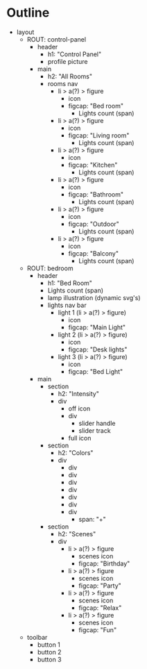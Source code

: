 
# Outline

- layout
  - ROUT: control-panel
    - header
      - h1: "Control Panel"
      - profile picture
    - main
      - h2: "All Rooms"
      - rooms nav
        - li > a(?) > figure
          - icon
          - figcap: "Bed room"
            - Lights count (span)
        - li > a(?) > figure
          - icon
          - figcap: "Living room"
            - Lights count (span)
        - li > a(?) > figure
          - icon
          - figcap: "Kitchen"
            - Lights count (span)
        - li > a(?) > figure
          - icon
          - figcap: "Bathroom"
            - Lights count (span)
        - li > a(?) > figure
          - icon
          - figcap: "Outdoor"
            - Lights count (span)
        - li > a(?) > figure
          - icon
          - figcap: "Balcony"
            - Lights count (span)
  - ROUT: bedroom
    - header
      - h1: "Bed Room"
      - Lights count (span)
      - lamp illustration (dynamic svg's)
      - lights nav bar
        - light 1 (li > a(?) > figure)
          - icon
          - figcap: "Main Light"
        - light 2 (li > a(?) > figure)
          - icon
          - figcap: "Desk lights"
        - light 3 (li > a(?) > figure)
          - icon
          - figcap: "Bed Light"
    - main
      - section
        - h2: "Intensity"
        - div
          - off icon
          - div
            - slider handle
            - slider track
          - full icon
      - section
        - h2: "Colors"
        - div
          - div
          - div
          - div
          - div
          - div
          - div
          - div
            - span: "+"
      - section
        - h2: "Scenes"
        - div
          - li > a(?) > figure
            - scenes icon
            - figcap: "Birthday"
          - li > a(?) > figure
            - scenes icon
            - figcap: "Party"
          - li > a(?) > figure
            - scenes icon
            - figcap: "Relax"
          - li > a(?) > figure
            - scenes icon
            - figcap: "Fun"
  - toolbar
    - button 1
    - button 2
    - button 3